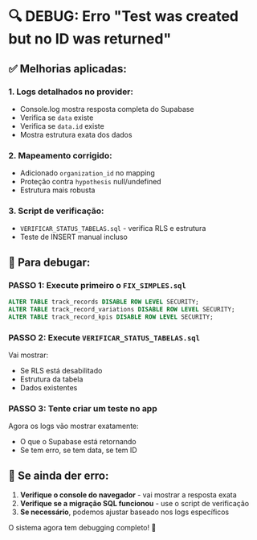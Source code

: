 # 🔍 DEBUG: Erro "Test was created but no ID was returned"

## ✅ Melhorias aplicadas:

### 1. **Logs detalhados no provider:**
- Console.log mostra resposta completa do Supabase
- Verifica se `data` existe
- Verifica se `data.id` existe  
- Mostra estrutura exata dos dados

### 2. **Mapeamento corrigido:**
- Adicionado `organization_id` no mapping
- Proteção contra `hypothesis` null/undefined
- Estrutura mais robusta

### 3. **Script de verificação:**
- `VERIFICAR_STATUS_TABELAS.sql` - verifica RLS e estrutura
- Teste de INSERT manual incluso

## 🎯 Para debugar:

### PASSO 1: Execute primeiro o `FIX_SIMPLES.sql`
```sql
ALTER TABLE track_records DISABLE ROW LEVEL SECURITY;
ALTER TABLE track_record_variations DISABLE ROW LEVEL SECURITY;
ALTER TABLE track_record_kpis DISABLE ROW LEVEL SECURITY;
```

### PASSO 2: Execute `VERIFICAR_STATUS_TABELAS.sql`
Vai mostrar:
- Se RLS está desabilitado
- Estrutura da tabela
- Dados existentes

### PASSO 3: Tente criar um teste no app
Agora os logs vão mostrar exatamente:
- O que o Supabase está retornando
- Se tem erro, se tem data, se tem ID

## 🔧 Se ainda der erro:

1. **Verifique o console do navegador** - vai mostrar a resposta exata
2. **Verifique se a migração SQL funcionou** - use o script de verificação
3. **Se necessário**, podemos ajustar baseado nos logs específicos

O sistema agora tem debugging completo! 🚀